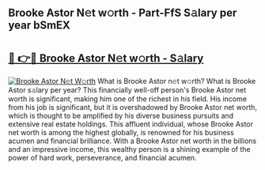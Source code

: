 ## Brooke Astor N𝚎t w𝚘rth - Part-FfS S𝚊lary per year bSmEX

# <h2><a href="http://gc0qrsc.nevu.top/?p=Brooke+Astor">🔗 👉🔴 Brooke Astor N𝚎t w𝚘rth - S𝚊lary</a></h2>

[![Brooke Astor N𝚎t W𝚘rth](https://i.imgur.com/Oavwk0R.jpeg)](http://gc0qrsc.nevu.top/?p=Brooke+Astor)
What is Brooke Astor n𝚎t w𝚘rth? What is Brooke Astor s𝚊lary per year?
This financially well-off person's Brooke Astor net worth is significant, making him one of the richest in his field. His income from his job is significant, but it is overshadowed by Brooke Astor net worth, which is thought to be amplified by his diverse business pursuits and extensive real estate holdings. This affluent individual, whose Brooke Astor net worth is among the highest globally, is renowned for his business acumen and financial brilliance. With a Brooke Astor net worth in the billions and an impressive income, this wealthy person is a shining example of the power of hard work, perseverance, and financial acumen.
